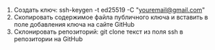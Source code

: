 1. Создать ключ: ssh-keygen -t ed25519 -C "youremail@gmail.com"
2. Скопировать содержимое файла публичного ключа и вставить в поле добавления ключа на сайте GitHub
3. Склонировать репозиторий: git clone текст из поля ssh в репозитории на GitHub